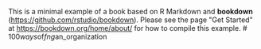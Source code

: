 This is a minimal example of a book based on R Markdown and **bookdown** (https://github.com/rstudio/bookdown). Please see the page "Get Started" at https://bookdown.org/home/about/ for how to compile this example.
#   1 0 0 _ w a y s _ o f _ f _ _ _ _ n g _ a n _ o r g a n i z a t i o n  
 